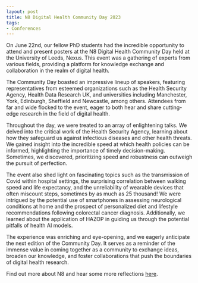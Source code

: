 ```yaml
---
layout: post
title: N8 Digital Health Community Day 2023
tags:
- Conferences
---
```



On June 22nd, our fellow PhD students had the incredible opportunity to attend and present posters at the N8 Digital Health Community Day held at the University of 
Leeds, Nexus. This event was a gathering of experts from various fields, providing a platform for knowledge exchange and collaboration in the realm of digital health.

The Community Day boasted an impressive lineup of speakers, featuring representatives from esteemed organizations such as the Health Security Agency, Health Data 
Research UK, and universities including Manchester, York, Edinburgh, Sheffield and Newcastle, among others. Attendees from far and wide flocked to the event, eager to 
both hear and share cutting-edge research in the field of digital health.

Throughout the day, we were treated to an array of enlightening talks. We delved into the critical work of the Health Security Agency, learning about how they 
safeguard us against infectious diseases and other health threats. We gained insight into the incredible speed at which health policies can be informed, 
highlighting the importance of timely decision-making. Sometimes, we discovered, prioritizing speed and robustness can outweigh the pursuit of perfection.

The event also shed light on fascinating topics such as the transmission of Covid within hospital settings, the surprising correlation between walking speed 
and life expectancy, and the unreliability of wearable devices that often miscount steps, sometimes by as much as 25 thousand! We were intrigued by the potential 
use of smartphones in assessing neurological conditions at home and the prospect of personalized diet and lifestyle recommendations following colorectal cancer 
diagnosis. Additionally, we learned about the application of HAZOP in guiding us through the potential pitfalls of health AI models.

The experience was enriching and eye-opening, and we eagerly anticipate the next edition of the Community Day. It serves as a reminder of the immense value in 
coming together as a community to exchange ideas, broaden our knowledge, and foster collaborations that push the boundaries of digital health research.

Find out more about N8 and hear some more reflections [here](https://n8cir.org.uk/news/wearables-is-the-name-of-the-game-a-reflection-on-our-digital-health-community-day/).
